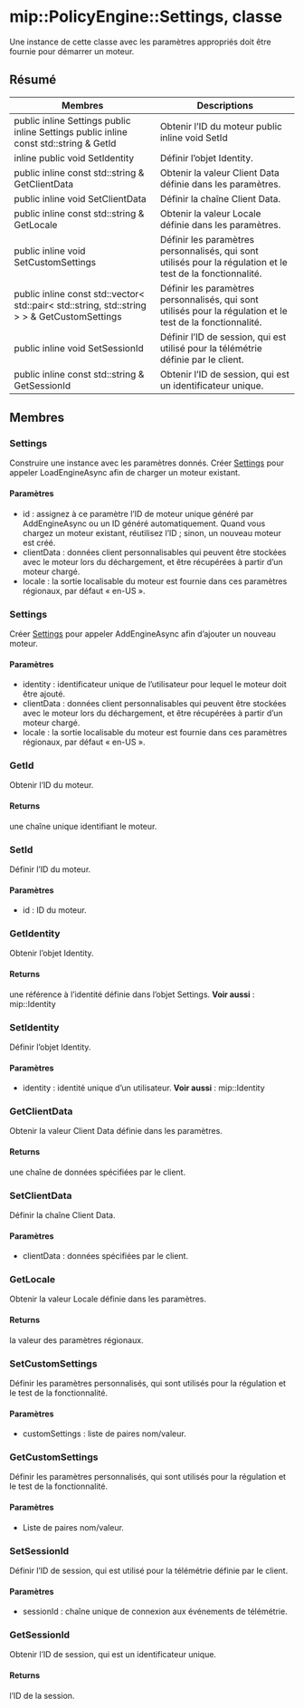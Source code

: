 # <a name="class-mippolicyenginesettings"></a>mip::PolicyEngine::Settings, classe 
Une instance de cette classe avec les paramètres appropriés doit être fournie pour démarrer un moteur.
## <a name="summary"></a>Résumé
 Membres                        | Descriptions                                
--------------------------------|---------------------------------------------
public inline  Settings public inline  Settings public inline const std::string & GetId | Obtenir l’ID du moteur public inline void SetId | Définir l’ID du moteur public inline const Identity & GetIdentity | Obtenir l’objet Identity.
inline public void SetIdentity | Définir l’objet Identity.
public inline const std::string & GetClientData | Obtenir la valeur Client Data définie dans les paramètres.
public inline void SetClientData | Définir la chaîne Client Data.
public inline const std::string & GetLocale | Obtenir la valeur Locale définie dans les paramètres.
public inline void SetCustomSettings| Définir les paramètres personnalisés, qui sont utilisés pour la régulation et le test de la fonctionnalité.
public inline const std::vector< std::pair< std::string, std::string > > & GetCustomSettings | Définir les paramètres personnalisés, qui sont utilisés pour la régulation et le test de la fonctionnalité.
public inline void SetSessionId | Définir l’ID de session, qui est utilisé pour la télémétrie définie par le client.
public inline const std::string & GetSessionId | Obtenir l’ID de session, qui est un identificateur unique.
## <a name="members"></a>Membres
### <a name="settings"></a>Settings
Construire une instance avec les paramètres donnés. Créer [Settings](#classmip_1_1_policy_engine_1_1_settings) pour appeler LoadEngineAsync afin de charger un moteur existant.
#### <a name="parameters"></a>Paramètres
* id : assignez à ce paramètre l’ID de moteur unique généré par AddEngineAsync ou un ID généré automatiquement. Quand vous chargez un moteur existant, réutilisez l’ID ; sinon, un nouveau moteur est créé. 
* clientData : données client personnalisables qui peuvent être stockées avec le moteur lors du déchargement, et être récupérées à partir d’un moteur chargé. 
* locale : la sortie localisable du moteur est fournie dans ces paramètres régionaux, par défaut « en-US ».
### <a name="settings"></a>Settings
Créer [Settings](#classmip_1_1_policy_engine_1_1_settings) pour appeler AddEngineAsync afin d’ajouter un nouveau moteur.
#### <a name="parameters"></a>Paramètres
* identity : identificateur unique de l’utilisateur pour lequel le moteur doit être ajouté. 
* clientData : données client personnalisables qui peuvent être stockées avec le moteur lors du déchargement, et être récupérées à partir d’un moteur chargé. 
* locale : la sortie localisable du moteur est fournie dans ces paramètres régionaux, par défaut « en-US ».
### <a name="getid"></a>GetId
Obtenir l’ID du moteur.
#### <a name="returns"></a>Returns
une chaîne unique identifiant le moteur.
### <a name="setid"></a>SetId
Définir l’ID du moteur.
#### <a name="parameters"></a>Paramètres
* id : ID du moteur.
### <a name="getidentity"></a>GetIdentity
Obtenir l’objet Identity.
#### <a name="returns"></a>Returns
une référence à l’identité définie dans l’objet Settings. 
**Voir aussi** : mip::Identity
### <a name="setidentity"></a>SetIdentity
Définir l’objet Identity.
#### <a name="parameters"></a>Paramètres
* identity : identité unique d’un utilisateur. 
**Voir aussi** : mip::Identity
### <a name="getclientdata"></a>GetClientData
Obtenir la valeur Client Data définie dans les paramètres.
#### <a name="returns"></a>Returns
une chaîne de données spécifiées par le client.
### <a name="setclientdata"></a>SetClientData
Définir la chaîne Client Data.
#### <a name="parameters"></a>Paramètres
* clientData : données spécifiées par le client.
### <a name="getlocale"></a>GetLocale
Obtenir la valeur Locale définie dans les paramètres.
#### <a name="returns"></a>Returns
la valeur des paramètres régionaux.
### <a name="setcustomsettings"></a>SetCustomSettings
Définir les paramètres personnalisés, qui sont utilisés pour la régulation et le test de la fonctionnalité.
#### <a name="parameters"></a>Paramètres
* customSettings : liste de paires nom/valeur.
### <a name="getcustomsettings"></a>GetCustomSettings
Définir les paramètres personnalisés, qui sont utilisés pour la régulation et le test de la fonctionnalité.
#### <a name="parameters"></a>Paramètres
* Liste de paires nom/valeur.
### <a name="setsessionid"></a>SetSessionId
Définir l’ID de session, qui est utilisé pour la télémétrie définie par le client.
#### <a name="parameters"></a>Paramètres
* sessionId : chaîne unique de connexion aux événements de télémétrie.
### <a name="getsessionid"></a>GetSessionId
Obtenir l’ID de session, qui est un identificateur unique.
#### <a name="returns"></a>Returns
l’ID de la session.